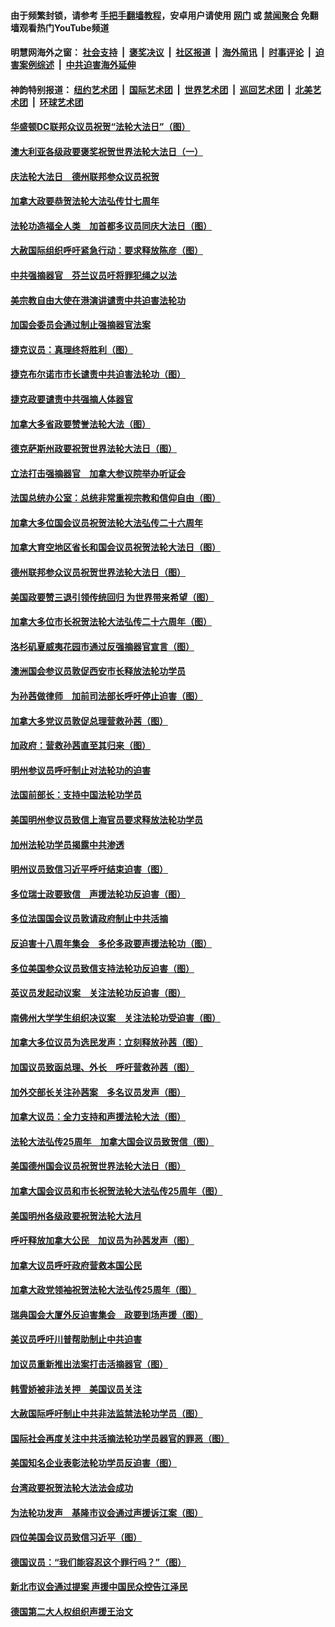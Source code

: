 #### 由于频繁封锁，请参考 [手把手翻墙教程](https://github.com/gfw-breaker/guides/wiki/)，安卓用户请使用 [网门](https://github.com/gfw-breaker/bn-android/blob/master/ogate.md?t=05261012) 或 [禁闻聚合](https://github.com/gfw-breaker/bn-android) 免翻墙观看热门YouTube频道 

#### 明慧网海外之窗：&nbsp;[社会支持](140.md?t=05261012) &nbsp;|&nbsp; [褒奖决议](282.md?t=05261012) &nbsp;|&nbsp; [社区报道](91.md?t=05261012) &nbsp;|&nbsp; [海外简讯](245.md?t=05261012) &nbsp;|&nbsp; [时事评论](251.md?t=05261012) &nbsp;|&nbsp; [迫害案例综述](328.md?t=05261012) &nbsp;|&nbsp; [中共迫害海外延伸](236.md?t=05261012) 

#### 神韵特别报道：&nbsp;[纽约艺术团](nf4778.md?t=05261012) &nbsp;|&nbsp; [国际艺术团](nf4780.md?t=05261012) &nbsp;|&nbsp; [世界艺术团](nf5951.md?t=05261012) &nbsp;|&nbsp; [巡回艺术团](nf4779.md?t=05261012) &nbsp;|&nbsp; [北美艺术团](nf1148019.md?t=05261012) &nbsp;|&nbsp; [环球艺术团](nf1299941.md?t=05261012)  

#### [华盛顿DC联邦众议员祝贺“法轮大法日”（图）](../pages/140/387526.md?t=05261012) 

#### [澳大利亚各级政要褒奖祝贺世界法轮大法日（一）](../pages/140/387373.md?t=05261012) 

#### [庆法轮大法日　德州联邦参众议员祝贺](../pages/140/387359.md?t=05261012) 

#### [加拿大政要恭贺法轮大法弘传廿七周年](../pages/140/387296.md?t=05261012) 

#### [法轮功造福全人类　加首都多议员同庆大法日（图）](../pages/140/386620.md?t=05261012) 

#### [大赦国际组织呼吁紧急行动：要求释放陈彦（图）](../pages/140/385842.md?t=05261012) 

#### [中共强摘器官　芬兰议员吁将罪犯绳之以法](../pages/140/384647.md?t=05261012) 

#### [美宗教自由大使在港演讲谴责中共迫害法轮功](../pages/140/383666.md?t=05261012) 

#### [加国会委员会通过制止强摘器官法案](../pages/140/383384.md?t=05261012) 

#### [捷克议员：真理终将胜利（图）](../pages/140/375164.md?t=05261012) 

#### [捷克布尔诺市市长谴责中共迫害法轮功（图）](../pages/140/372488.md?t=05261012) 

#### [捷克政要谴责中共强摘人体器官](../pages/140/372064.md?t=05261012) 

#### [加拿大多省政要赞誉法轮大法（图）](../pages/140/368182.md?t=05261012) 

#### [德克萨斯州政要祝贺世界法轮大法日（图）](../pages/140/368168.md?t=05261012) 

#### [立法打击强摘器官　加拿大参议院举办听证会](../pages/140/368073.md?t=05261012) 

#### [法国总统办公室：总统非常重视宗教和信仰自由（图）](../pages/140/366732.md?t=05261012) 

#### [加拿大多位国会议员祝贺法轮大法弘传二十六周年](../pages/140/366197.md?t=05261012) 

#### [加拿大育空地区省长和国会议员祝贺法轮大法日（图）](../pages/140/366153.md?t=05261012) 

#### [德州联邦参众议员祝贺世界法轮大法日（图）](../pages/140/366155.md?t=05261012) 

#### [美国政要赞三退引领传统回归  为世界带来希望（图）](../pages/140/366061.md?t=05261012) 

#### [加拿大多位市长祝贺法轮大法弘传二十六周年（图）](../pages/140/365662.md?t=05261012) 

#### [洛杉矶夏威夷花园市通过反强摘器官宣言（图）](../pages/140/363015.md?t=05261012) 

#### [澳洲国会参议员敦促西安市长释放法轮功学员](../pages/140/359317.md?t=05261012) 

#### [为孙茜做律师　加前司法部长呼吁停止迫害（图）](../pages/140/357409.md?t=05261012) 

#### [加拿大多党议员敦促总理营救孙茜（图）](../pages/140/356609.md?t=05261012) 

#### [加政府：营救孙茜直至其归来（图）](../pages/140/356085.md?t=05261012) 

#### [明州参议员呼吁制止对法轮功的迫害](../pages/140/355782.md?t=05261012) 

#### [法国前部长：支持中国法轮功学员](../pages/140/355533.md?t=05261012) 

#### [美国明州参议员致信上海官员要求释放法轮功学员](../pages/140/353946.md?t=05261012) 

#### [加州法轮功学员揭露中共渗透](../pages/140/353810.md?t=05261012) 

#### [明州议员致信习近平呼吁结束迫害（图）](../pages/140/352022.md?t=05261012) 

#### [多位瑞士政要致信　声援法轮功反迫害（图）](../pages/140/351582.md?t=05261012) 

#### [多位法国国会议员敦请政府制止中共活摘](../pages/140/351586.md?t=05261012) 

#### [反迫害十八周年集会　多伦多政要声援法轮功（图）](../pages/140/351530.md?t=05261012) 

#### [多位美国参众议员致信支持法轮功反迫害（图）](../pages/140/351535.md?t=05261012) 

#### [英议员发起动议案　关注法轮功反迫害（图）](../pages/140/351176.md?t=05261012) 

#### [南佛州大学学生组织决议案　关注法轮功受迫害（图）](../pages/140/350856.md?t=05261012) 

#### [加拿大多位议员为选民发声：立刻释放孙茜（图）](../pages/140/350197.md?t=05261012) 

#### [加国议员致函总理、外长　呼吁营救孙茜（图）](../pages/140/349940.md?t=05261012) 

#### [加外交部长关注孙茜案　多名议员发声（图）](../pages/140/348619.md?t=05261012) 

#### [加拿大议员：全力支持和声援法轮大法（图）](../pages/140/348617.md?t=05261012) 

#### [法轮大法弘传25周年　加拿大国会议员致贺信（图）](../pages/140/348526.md?t=05261012) 

#### [美国德州国会议员祝贺世界法轮大法日（图）](../pages/140/348211.md?t=05261012) 

#### [加拿大国会议员和市长祝贺法轮大法弘传25周年（图）](../pages/140/347896.md?t=05261012) 

#### [美国明州各级政要祝贺法轮大法月](../pages/140/347662.md?t=05261012) 

#### [呼吁释放加拿大公民　加议员为孙茜发声（图）](../pages/140/347645.md?t=05261012) 

#### [加拿大议员呼吁政府营救本国公民](../pages/140/346803.md?t=05261012) 

#### [加拿大政党领袖祝贺法轮大法弘传25周年（图）](../pages/140/346798.md?t=05261012) 

#### [瑞典国会大厦外反迫害集会　政要到场声援（图）](../pages/140/346802.md?t=05261012) 

#### [美议员呼吁川普帮助制止中共迫害](../pages/140/345583.md?t=05261012) 

#### [加议员重新推出法案打击活摘器官（图）](../pages/140/345324.md?t=05261012) 

#### [韩雪娇被非法关押　美国议员关注](../pages/140/344391.md?t=05261012) 

#### [大赦国际呼吁制止中共非法监禁法轮功学员（图）](../pages/140/343541.md?t=05261012) 

#### [国际社会再度关注中共活摘法轮功学员器官的罪恶（图）](../pages/140/343083.md?t=05261012) 

#### [美国知名企业表彰法轮功学员反迫害（图）](../pages/140/339658.md?t=05261012) 

#### [台湾政要祝贺法轮大法法会成功](../pages/140/338527.md?t=05261012) 

#### [为法轮功发声　基隆市议会通过声援诉江案（图）](../pages/140/338465.md?t=05261012) 

#### [四位美国会议员致信习近平（图）](../pages/140/337263.md?t=05261012) 

#### [德国议员：“我们能容忍这个罪行吗？”（图）](../pages/140/337008.md?t=05261012) 

#### [新北市议会通过提案 声援中国民众控告江泽民](../pages/140/336623.md?t=05261012) 

#### [德国第二大人权组织声援王治文](../pages/140/333590.md?t=05261012) 

